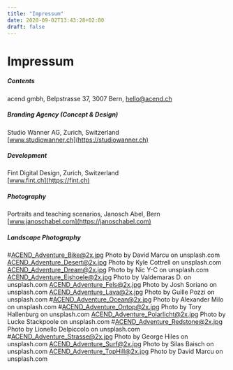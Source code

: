 ```yaml
---
title: "Impressum"
date: 2020-09-02T13:43:28+02:00
draft: false
---
```


# Impressum

##### Contents

acend gmbh, Belpstrasse 37, 3007 Bern, hello@acend.ch<br/>

##### Branding Agency (Concept & Design)

Studio Wanner AG, Zurich, Switzerland  
[www.studiowanner.ch](https://studiowanner.ch)<br/>

##### Development

Fint Digital Design, Zurich, Switzerland  
[www.fint.ch](https://fint.ch)<br/>

##### Photography

Portraits and teaching scenarios, Janosch Abel, Bern
[www.janoschabel.com](https://janoschabel.com)<br/>

##### Landscape Photography

#ACEND_Adventure_Bike@2x.jpg Photo by David Marcu on unsplash.com
ACEND_Adventure_Desert@2x.jpg Photo by Kyle Cottrell on unsplash.com
ACEND_Adventure_Dream@2x.jpg Photo by Nic Y-C on unsplash.com
ACEND_Adventure_Eishoele@2x.jpg Photo by Valdemaras D. on unsplash.com
ACEND_Adventure_Fels@2x.jpg Photo by Josh Soriano on unsplash.com
ACEND_Adventure_Lava@2x.jpg Photo by Guille Pozzi on unsplash.com
#ACEND_Adventure_Ocean@2x.jpg Photo by Alexander Milo on unsplash.com
#ACEND_Adventure_Ontop@2x.jpg Photo by Tory Hallenburg on unsplash.com
ACEND_Adventure_Polarlicht@2x.jpg Photo by Lucke Stackpoole on unsplash.com
#ACEND_Adventure_Redstone@2x.jpg Photo by Lionello Delpiccolo on unsplash.com
#ACEND_Adventure_Strasse@2x.jpg Photo by George Hiles on unsplash.com
ACEND_Adventure_Surf@2x.jpg Photo by Silas Baisch on unsplash.com
ACEND_Adventure_TopHill@2x.jpg Photo by David Marcu on unsplash.com
